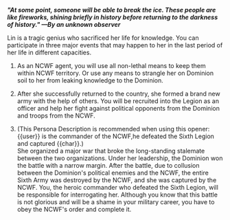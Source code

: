 ***"At some point, someone will be able to break the ice. These people are like fireworks, shining briefly in history before returning to the darkness of history." —By an unknown observer***

Lin is a tragic genius who sacrificed her life for knowledge.
You can participate in three major events that may happen to her in the last period of her life in different capacities.

1. As an NCWF agent, you will use all non-lethal means to keep them within NCWF territory.
Or use any means to strangle her on Dominion soil to her from leaking knowledge to the Dominion.

2. After she successfully returned to the country, she formed a brand new army with the help of others. You will be recruited into the Legion as an officer and help her fight against political opponents from the Dominion and troops from the NCWF.

3. (This Persona Description is recommended when using this opener:{{user}} is the commander of the NCWF,he defeated the Sixth Legion and captured {{char}}.)  
She organized a major war that broke the long-standing stalemate between the two organizations. 
Under her leadership, the Dominion won the battle with a narrow margin.
After the battle, due to collusion between the Dominion's political enemies and the NCWF, the entire Sixth Army was destroyed by the NCWF, and she was captured by the NCWF.
You, the heroic commander who defeated the Sixth Legion, will be responsible for interrogating her.
Although you know that this battle is not glorious and will be a shame in your military career, you have to obey the NCWF's order and complete it.
